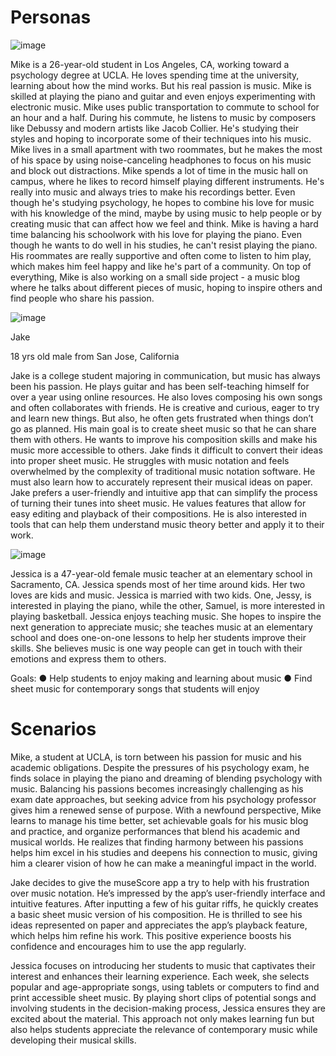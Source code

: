 # Personas
![image](https://github.com/user-attachments/assets/c93df96a-e071-4375-bee0-545fa4dd0847)

Mike is a 26-year-old student in Los Angeles, CA, working toward a psychology degree at
UCLA. He loves spending time at the university, learning about how the mind works. But his real
passion is music. Mike is skilled at playing the piano and guitar and even enjoys experimenting
with electronic music. Mike uses public transportation to commute to school for an hour and a
half. During his commute, he listens to music by composers like Debussy and modern artists
like Jacob Collier. He's studying their styles and hoping to incorporate some of their techniques
into his music. Mike lives in a small apartment with two roommates, but he makes the most of
his space by using noise-canceling headphones to focus on his music and block out
distractions.
Mike spends a lot of time in the music hall on campus, where he likes to record himself playing
different instruments. He's really into music and always tries to make his recordings better. Even
though he's studying psychology, he hopes to combine his love for music with his knowledge of
the mind, maybe by using music to help people or by creating music that can affect how we feel
and think.
Mike is having a hard time balancing his schoolwork with his love for playing the piano. Even
though he wants to do well in his studies, he can't resist playing the piano. His roommates are
really supportive and often come to listen to him play, which makes him feel happy and like he's
part of a community. On top of everything, Mike is also working on a small side project - a music
blog where he talks about different pieces of music, hoping to inspire others and find people
who share his passion.

![image](https://github.com/user-attachments/assets/360b56f3-1175-4581-a23b-a0b8705faffa)

Jake 

18 yrs old male from San Jose, California

Jake is a college student majoring in communication, but music has always been his passion. He plays guitar and has been self-teaching himself for over a year using online resources. He also loves composing his own songs and often collaborates with friends.
He is creative and curious, eager to try and learn new things. But also, he often gets frustrated when things don’t go as planned. His main goal is to create sheet music so that he can share them with others. He wants to improve his composition skills and make his music more accessible to others. Jake finds it difficult to convert their ideas into proper sheet music. He struggles with music notation and feels overwhelmed by the complexity of traditional music notation software. He must also learn how to accurately represent their musical ideas on paper.
Jake prefers a user-friendly and intuitive app that can simplify the process of turning their tunes into sheet music. He values features that allow for easy editing and playback of their compositions. He is also interested in tools that can help them understand music theory better and apply it to their work.

![image](https://github.com/user-attachments/assets/671cf34a-bd1f-43e8-9952-f8741a4a88f8)

Jessica is a 47-year-old female music teacher at an elementary school in Sacramento, CA.
Jessica spends most of her time around kids. Her two loves are kids and music. Jessica is married with two kids. One, Jessy, is interested in playing the piano, while the other, Samuel, is more interested in playing basketball.
Jessica enjoys teaching music. She hopes to inspire the next generation to appreciate music; she teaches music at an elementary school and does one-on-one lessons to help her students improve their skills. She believes music is one way people can get in touch with their emotions and express them to others.

Goals:
●	Help students to enjoy making and learning about music
●	Find sheet music for contemporary songs that students will enjoy


# Scenarios

Mike, a student at UCLA, is torn between his passion for music and his academic obligations. Despite the pressures of his psychology exam, he finds solace in playing the piano and dreaming of blending psychology with music. Balancing his passions becomes increasingly challenging as his exam date approaches, but seeking advice from his psychology professor gives him a renewed sense of purpose. With a newfound perspective, Mike learns to manage his time better, set achievable goals for his music blog and practice, and organize performances that blend his academic and musical worlds. He realizes that finding harmony between his passions helps him excel in his studies and deepens his connection to music, giving him a clearer vision of how he can make a meaningful impact in the world.

Jake decides to give the museScore app a try to help with his frustration over music notation. He’s impressed by the app’s user-friendly interface and intuitive features. After inputting a few of his guitar riffs, he quickly creates a basic sheet music version of his composition. He is thrilled to see his ideas represented on paper and appreciates the app’s playback feature, which helps him refine his work. This positive experience boosts his confidence and encourages him to use the app regularly.

Jessica focuses on introducing her students to music that captivates their interest and enhances their learning experience. Each week, she selects popular and age-appropriate songs, using tablets or computers to find and print accessible sheet music. By playing short clips of potential songs and involving students in the decision-making process, Jessica ensures they are excited about the material. This approach not only makes learning fun but also helps students appreciate the relevance of contemporary music while developing their musical skills.
